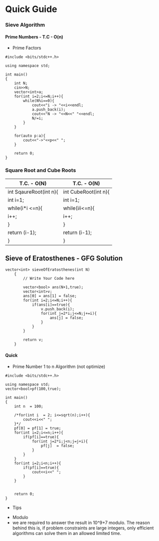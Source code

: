 # Quick Guide


### Sieve Algorithm 

#### Prime Numbers - T.C - O(n)

- Prime Factors
```
#include <bits/stdc++.h>

using namespace std;

int main()
{
    int N;
    cin>>N;
    vector<int>a;
    for(int i=2;i<=N;i++){
        while(N%i==0){
            cout<<"i -> "<<i<<endl;
            a.push_back(i);
            cout<<"N -> "<<N<<" "<<endl;
            N/=i;
        }
    }
    
    for(auto p:a){
        cout<<"->"<<p<<" ";
    }

    return 0;
}
```

### Square Root and Cube Roots 

|    T.C. - O(N)    |     T.C. - O(N)	|
|------------------	|------------------	|
| int SqaureRoot(int n){ 	| int CubeRoot(int n){ 	|
| int i=1;         	| int i=1;         	|
| while(i*i <=n){ 	| while(i*i*i<=n){ 	|
| i++;             	| i++;             	|
| }                	| }                	|
| return (i-1);    	| return (i-1);    	|
| }                	| }                	|


## Sieve of Eratosthenes - GFG Solution

```
vector<int> sieveOfEratosthenes(int N)
    {
        // Write Your Code here
        
        vector<bool> ans(N+1,true);
        vector<int>v;
        ans[0] = ans[1] = false;
        for(int i=2;i<=N;i++){
            if(ans[i]==true){
                v.push_back(i);
                for(int j=2*i;j<=N;j+=i){
                    ans[j] = false;
                }
            }
        }
        
        return v;
    }

```














#### Quick 

- Prime Number 1 to n Algorithm (not optimize)

```
#include <bits/stdc++.h>

using namespace std;
vector<bool>pf(100,true);

int main()
{
    int n  = 100;
    
    /*for(int i  = 2; i<=sqrt(n);i++){
        cout<<i<<" ";
    }*/
    pf[0] = pf[1] = true;
    for(int i=2;i<=n;i++){
        if(pf[i]==true){
            for(int j=2*i;j<n;j=j+i){
                pf[j]  = false;
            }
        }
    }
    for(int i=2;i<n;i++){
        if(pf[i]==true){
            cout<<i<<" ";
        }
    }
    

    return 0;
}

```


* Tips 

- Modulo 
- we are required to answer the result in 10^9+7 modulo. The reason behind this is, if problem constraints are large integers, only efficient algorithms can solve them in an allowed limited time. 


